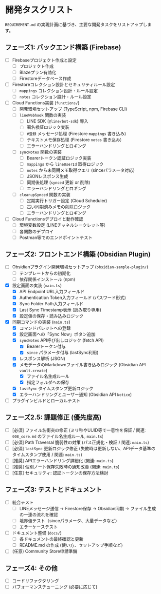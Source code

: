 # 開発タスクリスト

`REQUIREMENT.md` の実現計画に基づき、主要な開発タスクをリストアップします。

## フェーズ1: バックエンド構築 (Firebase)

-   [ ] Firebaseプロジェクト作成と設定
    -   [ ] プロジェクト作成
    -   [ ] Blazeプラン有効化
    -   [ ] Firestoreデータベース作成
-   [ ] Firestoreコレクション設計とセキュリティルール設定
    -   [ ] `mappings` コレクション設計・ルール設定
    -   [ ] `notes` コレクション設計・ルール設定
-   [ ] Cloud Functions実装 (`functions/`)
    -   [ ] 開発環境セットアップ (TypeScript, npm, Firebase CLI)
    -   [ ] `lineWebhook` 関数の実装
        -   [ ] LINE SDK (`@line/bot-sdk`) 導入
        -   [ ] 署名検証ロジック実装
        -   [ ] `#登録` メッセージ処理 (Firestore `mappings` 書き込み)
        -   [ ] テキストメモ保存処理 (Firestore `notes` 書き込み)
        -   [ ] エラーハンドリングとロギング
    -   [ ] `syncNotes` 関数の実装
        -   [ ] Bearerトークン認証ロジック実装
        -   [ ] `mappings` から `lineUserId` 取得ロジック
        -   [ ] `notes` から未同期メモ取得クエリ (sinceパラメータ対応)
        -   [ ] JSONレスポンス生成
        -   [ ] 同期後処理 (`synced` 更新 or 削除)
        -   [ ] エラーハンドリングとロギング
    -   [ ] `cleanupSynced` 関数の実装
        -   [ ] 定期実行トリガー設定 (Cloud Scheduler)
        -   [ ] 古い同期済みメモの削除ロジック
        -   [ ] エラーハンドリングとロギング
-   [ ] Cloud Functionsデプロイと動作確認
    -   [ ] 環境変数設定 (LINEチャネルシークレット等)
    -   [ ] 各関数のデプロイ
    -   [ ] Postman等でのエンドポイントテスト

## フェーズ2: フロントエンド構築 (Obsidian Plugin)

-   [ ] Obsidianプラグイン開発環境セットアップ (`obsidian-sample-plugin/`)
    -   [ ] テンプレートからの初期化
    -   [ ] 依存関係インストール (npm)
-   [x] 設定画面の実装 (`main.ts`)
    -   [x] API Endpoint URL入力フィールド
    -   [x] Authentication Token入力フィールド (パスワード形式)
    -   [x] Sync Folder Path入力フィールド
    -   [x] Last Sync Timestamp表示 (読み取り専用)
    -   [x] 設定値の保存・読み込みロジック
-   [x] 同期コマンドの実装 (`main.ts`)
    -   [x] コマンドパレットへの登録
    -   [x] 設定画面への「Sync Now」ボタン追加
    -   [x] `syncNotes` API呼び出しロジック (fetch API)
        -   [x] Bearerトークン付与
        -   [x] `since` パラメータ付与 (lastSync利用)
    -   [x] レスポンス解析 (JSON)
    -   [x] メモデータのMarkdownファイル書き込みロジック (Obsidian API `vault.create`)
        -   [x] ファイル名生成ルール
        -   [x] 指定フォルダへの保存
    -   [x] `lastSync` タイムスタンプ更新ロジック
    -   [x] エラーハンドリングとユーザー通知 (Obsidian API `Notice`)
-   [ ] プラグインビルドとローカルテスト

## フェーズ2.5: 課題修正 (優先度高)

-   [ ] [必須] ファイル名衝突の修正 (ミリ秒やUUID等で一意性を保証 / 関連: `008_core.md` のファイル名生成ルール, `main.ts`)
-   [ ] [必須] Path Traversal 脆弱性の対策 (パス正規化・検証 / 関連: `main.ts`)
-   [ ] [必須] `lastSync` 更新ロジック修正 (失敗時は更新しない、APIデータ基準のタイムスタンプ使用 / 関連: `main.ts`)
-   [ ] [推奨] APIエラーハンドリング詳細化 (関連: `main.ts`)
-   [ ] [推奨] 個別ノート保存失敗時の通知改善 (関連: `main.ts`)
-   [ ] [任意] セキュリティ: 認証トークンの保存方法検討

## フェーズ3: テストとドキュメント

-   [ ] 統合テスト
    -   [ ] LINEメッセージ送信 → Firestore保存 → Obsidian同期 → ファイル生成 の一連の流れを確認
    -   [ ] 境界値テスト（sinceパラメータ、大量データなど）
    -   [ ] エラーケーステスト
-   [ ] ドキュメント整備 (`docs/`)
    -   [ ] 各ドキュメントの最終確認と更新
    -   [ ] README.md の作成 (使い方、セットアップ手順など)
-   [ ] (任意) Community Store申請準備

## フェーズ4: その他

-   [ ] コードリファクタリング
-   [ ] パフォーマンスチューニング (必要に応じて)